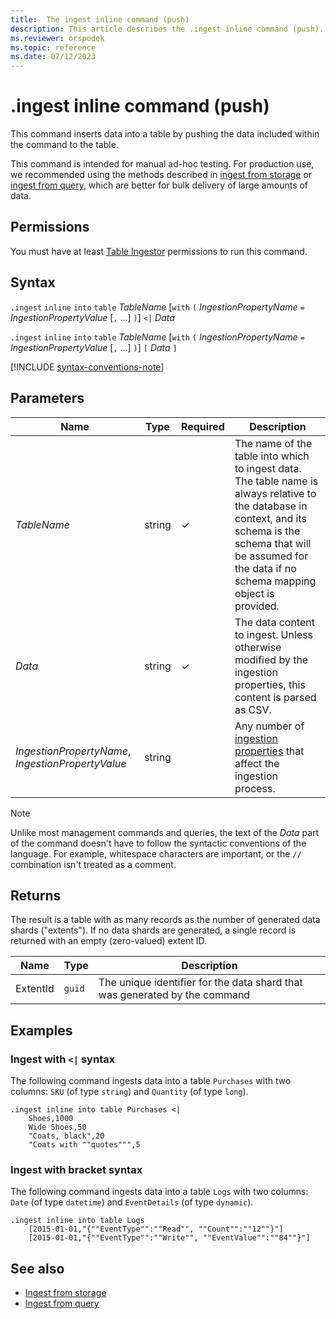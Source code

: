 ```yaml
---
title:  The ingest inline command (push)
description: This article describes the .ingest inline command (push).
ms.reviewer: orspodek
ms.topic: reference
ms.date: 07/12/2023
---
```

# .ingest inline command (push)

This command inserts data into a table by pushing the data included within the command to the table.

This command is intended for manual ad-hoc testing. For production use, we recommended using the methods described in [ingest from storage](ingest-from-storage.md) or [ingest from query](ingest-from-query.md), which are better for bulk delivery of large amounts of data.

## Permissions

You must have at least [Table Ingestor](../access-control/role-based-access-control.md) permissions to run this command.

## Syntax

`.ingest` `inline` `into` `table` *TableName*
[`with` `(` *IngestionPropertyName* `=` *IngestionPropertyValue* [`,` ...] `)`]
`<|` *Data*

`.ingest` `inline` `into` `table` *TableName*
[`with` `(` *IngestionPropertyName* `=` *IngestionPropertyValue* [`,` ...] `)`]
`[` *Data* `]`

[!INCLUDE [syntax-conventions-note](../../includes/syntax-conventions-note.md)]

## Parameters

| Name | Type | Required | Description |
|--|--|--|--|
| *TableName* | string | &check; | The name of the table into which to ingest data. The table name is always relative to the database in context, and its schema is the schema that will be assumed for the data if no schema mapping object is provided.|
| *Data* | string | &check; | The data content to ingest. Unless otherwise modified by the ingestion properties, this content is parsed as CSV.|
| *IngestionPropertyName*, *IngestionPropertyValue* | string | | Any number of [ingestion properties](../../../ingestion-properties.md) that affect the ingestion process.|

> [!NOTE]
> Unlike most management commands and queries, the text of the *Data* part of the command doesn't have to follow the syntactic conventions of the language. For example, whitespace characters are important, or the `//` combination isn't treated as a comment.

## Returns

The result is a table with as many records
as the number of generated data shards ("extents").
If no data shards are generated, a single record is returned
with an empty (zero-valued) extent ID.

|Name       |Type      |Description                                                               |
|-----------|----------|--------------------------------------------------------------------------|
|ExtentId   |`guid`    |The unique identifier for the data shard that was generated by the command|

## Examples

### Ingest with `<|` syntax

The following command ingests data into a table `Purchases` with two columns: `SKU` (of type `string`) and `Quantity` (of type `long`).

```kusto
.ingest inline into table Purchases <|
    Shoes,1000
    Wide Shoes,50
    "Coats, black",20
    "Coats with ""quotes""",5
```

### Ingest with bracket syntax

The following command ingests data into a table `Logs` with two columns: `Date` (of type `datetime`) and `EventDetails` (of type `dynamic`).

```kusto
.ingest inline into table Logs
    [2015-01-01,"{""EventType"":""Read"", ""Count"":""12""}"]
    [2015-01-01,"{""EventType"":""Write"", ""EventValue"":""84""}"]
```

## See also

* [Ingest from storage](ingest-from-storage.md)
* [Ingest from query](ingest-from-query.md)
